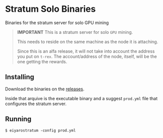 # Stratum Solo Binaries
Binaries for the stratum server for solo GPU mining

> **IMPORTANT**
> This is a stratum server for solo `GPU` mining.
>
> This needs to reside on the same machine as the node it is attaching.
>
> Since this is an alfa release, it will not take into account the address you put on `t-rex`.
> The account/address of the node, itself, will be the one getting the rewards.

## Installing

Download the binaries on the [releases](releases/latest).

Inside that arquive is the executable binary and a suggest `prod.yml` file that configures the stratum server.

## Running

```console
$ eiyarostratum -config prod.yml
```